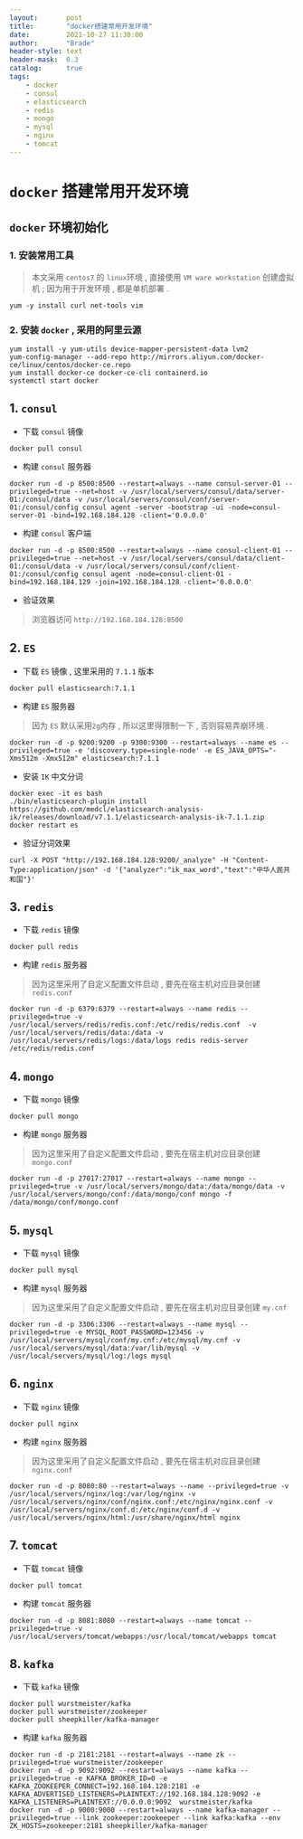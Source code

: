 ```yaml
---
layout:       post
title:        "docker搭建常用开发环境"
date:         2021-10-27 11:30:00
author:       "Brade"
header-style: text
header-mask:  0.3
catalog:      true
tags:
    - docker
    - consul
    - elasticsearch
    - redis
    - mongo
    - mysql
    - nginx
    - tomcat
---
```


# `docker` 搭建常用开发环境

## `docker` 环境初始化
### 1. 安装常用工具
> 本文采用 `centos7` 的 `linux`环境 , 直接使用 `VM ware workstation` 创建虚拟机 ;
> 因为用于开发环境 ,  都是单机部署 . 
```shell
yum -y install curl net-tools vim
```

### 2. 安装 `docker` , 采用的阿里云源
```shell
yum install -y yum-utils device-mapper-persistent-data lvm2
yum-config-manager --add-repo http://mirrors.aliyun.com/docker-ce/linux/centos/docker-ce.repo
yum install docker-ce docker-ce-cli containerd.io
systemctl start docker
```

## 1. `consul`
- 下载 `consul` 镜像
```shell
docker pull consul
```
- 构建 `consul` 服务器
```shell
docker run -d -p 8500:8500 --restart=always --name consul-server-01 --privileged=true --net=host -v /usr/local/servers/consul/data/server-01:/consul/data -v /usr/local/servers/consul/conf/server-01:/consul/config consul agent -server -bootstrap -ui -node=consul-server-01 -bind=192.168.184.128 -client='0.0.0.0'
```
- 构建 `consul` 客户端
```shell
docker run -d -p 8500:8500 --restart=always --name consul-client-01 --privileged=true --net=host -v /usr/local/servers/consul/data/client-01:/consul/data -v /usr/local/servers/consul/conf/client-01:/consul/config consul agent -node=consul-client-01 -bind=192.168.184.129 -join=192.168.184.128 -client='0.0.0.0'
```

- 验证效果
> 浏览器访问 `http://192.168.184.128:8500`

## 2. `ES`
- 下载 `ES` 镜像 , 这里采用的 `7.1.1` 版本
```shell
docker pull elasticsearch:7.1.1
```
- 构建 `ES` 服务器 
> 因为 `ES` 默认采用`2g`内存 , 所以这里得限制一下 , 否则容易弄崩环境 .
```shell
docker run -d -p 9200:9200 -p 9300:9300 --restart=always --name es --privileged=true -e 'discovery.type=single-node' -e ES_JAVA_OPTS="-Xms512m -Xmx512m" elasticsearch:7.1.1
```
- 安装 `IK` 中文分词
```shell
docker exec -it es bash
./bin/elasticsearch-plugin install https://github.com/medcl/elasticsearch-analysis-ik/releases/download/v7.1.1/elasticsearch-analysis-ik-7.1.1.zip
docker restart es
```
- 验证分词效果
```shell
curl -X POST "http://192.168.184.128:9200/_analyze" -H "Content-Type:application/json" -d '{"analyzer":"ik_max_word","text":"中华人民共和国"}' 
```

## 3. `redis`
- 下载 `redis` 镜像 
```shell
docker pull redis
```
- 构建 `redis` 服务器
> 因为这里采用了自定义配置文件启动 , 要先在宿主机对应目录创建 `redis.conf`
```shell
docker run -d -p 6379:6379 --restart=always --name redis --privileged=true -v /usr/local/servers/redis/redis.conf:/etc/redis/redis.conf  -v /usr/local/servers/redis/data:/data -v /usr/local/servers/redis/logs:/data/logs redis redis-server /etc/redis/redis.conf
```

## 4. `mongo`
- 下载 `mongo` 镜像 
```shell
docker pull mongo
```
- 构建 `mongo` 服务器
> 因为这里采用了自定义配置文件启动 , 要先在宿主机对应目录创建 `mongo.conf`
```shell
docker run -d -p 27017:27017 --restart=always --name mongo --privileged=true -v /usr/local/servers/mongo/data:/data/mongo/data -v /usr/local/servers/mongo/conf:/data/mongo/conf mongo -f /data/mongo/conf/mongo.conf
```

## 5. `mysql`
- 下载 `mysql` 镜像 
```shell
docker pull mysql
```
- 构建 `mysql` 服务器
> 因为这里采用了自定义配置文件启动 , 要先在宿主机对应目录创建 `my.cnf`
```shell
docker run -d -p 3306:3306 --restart=always --name mysql --privileged=true -e MYSQL_ROOT_PASSWORD=123456 -v /usr/local/servers/mysql/conf/my.cnf:/etc/mysql/my.cnf -v /usr/local/servers/mysql/data:/var/lib/mysql -v /usr/local/servers/mysql/log:/logs mysql
```

## 6. `nginx`
- 下载 `nginx` 镜像
```shell
docker pull nginx
```
- 构建 `nginx` 服务器
> 因为这里采用了自定义配置文件启动 , 要先在宿主机对应目录创建 `nginx.conf`
```shell
docker run -d -p 8080:80 --restart=always --name --privileged=true -v /usr/local/servers/nginx/log:/var/log/nginx -v /usr/local/servers/nginx/conf/nginx.conf:/etc/nginx/nginx.conf -v /usr/local/servers/nginx/conf.d:/etc/nginx/conf.d -v /usr/local/servers/nginx/html:/usr/share/nginx/html nginx
```

## 7. `tomcat`
- 下载 `tomcat` 镜像
```shell
docker pull tomcat
```
- 构建 `tomcat` 服务器
```shell
docker run -d -p 8081:8080 --restart=always --name tomcat --privileged=true -v /usr/local/servers/tomcat/webapps:/usr/local/tomcat/webapps tomcat 
```

## 8. `kafka`
- 下载 `kafka` 镜像
```shell
docker pull wurstmeister/kafka
docker pull wurstmeister/zookeeper
docker pull sheepkiller/kafka-manager
```
- 构建 `kafka` 服务器
```shell
docker run -d -p 2181:2181 --restart=always --name zk --privileged=true wurstmeister/zookeeper
docker run -d -p 9092:9092 --restart=always --name kafka --privileged=true -e KAFKA_BROKER_ID=0 -e KAFKA_ZOOKEEPER_CONNECT=192.168.184.128:2181 -e KAFKA_ADVERTISED_LISTENERS=PLAINTEXT://192.168.184.128:9092 -e KAFKA_LISTENERS=PLAINTEXT://0.0.0.0:9092  wurstmeister/kafka  
docker run -d -p 9000:9000 --restart=always --name kafka-manager --privileged=true --link zookeeper:zookeeper --link kafka:kafka --env ZK_HOSTS=zookeeper:2181 sheepkiller/kafka-manager
```
